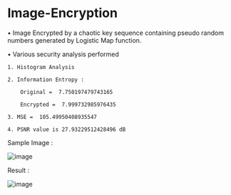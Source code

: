 # Image-Encryption
• Image Encrypted by a chaotic key sequence containing pseudo random numbers generated by Logistic
Map function.

• Various security analysis
performed

    1. Histogram Analysis

    2. Information Entropy :

        Original =  7.750197479743165

        Encrypted =  7.999732985976435

    3. MSE =  105.49950408935547

    4. PSNR value is 27.93229512428496 dB

Sample Image :

   ![image](https://user-images.githubusercontent.com/43861831/126436512-8bc9013f-3ad9-40eb-87aa-441ee4554c59.png)

Result :

   ![image](https://user-images.githubusercontent.com/43861831/126436541-417780c9-ab49-4db4-ac09-9991dd176a7c.png)

